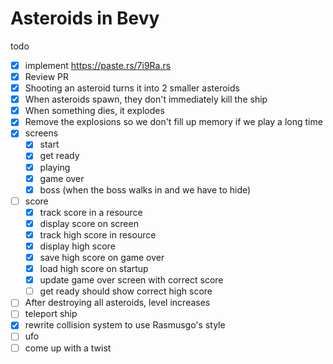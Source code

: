 # Asteroids in Bevy

todo

- [x] implement https://paste.rs/7i9Ra.rs
- [x] Review PR
- [x] Shooting an asteroid turns it into 2 smaller asteroids
- [x] When asteroids spawn, they don't immediately kill the ship
- [x] When something dies, it explodes
- [x] Remove the explosions so we don't fill up memory if we play a long time
- [x] screens
  - [x] start
  - [x] get ready
  - [x] playing
  - [x] game over
  - [x] boss (when the boss walks in and we have to hide)
- [ ] score
  - [x] track score in a resource
  - [x] display score on screen
  - [x] track high score in resource
  - [x] display high score
  - [x] save high score on game over
  - [x] load high score on startup
  - [x] update game over screen with correct score
  - [ ] get ready should show correct high score
- [ ] After destroying all asteroids, level increases
- [ ] teleport ship
- [x] rewrite collision system to use Rasmusgo's style
- [ ] ufo
- [ ] come up with a twist

